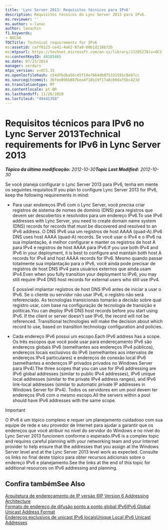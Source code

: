 ```yaml
---
title: 'Lync Server 2013: Requisitos técnicos para IPv6'
description: Requisitos técnicos do Lync Server 2013 para IPv6.
ms.reviewer: ''
ms.author: v-lanac
author: lanachin
f1.keywords:
- NOCSH
TOCTitle: Technical requirements for IPv6
ms:assetid: caff0123-ce41-4a62-87a0-00b1d118b72b
ms:mtpsurl: https://technet.microsoft.com/en-us/library/JJ205278(v=OCS.15)
ms:contentKeyID: 48185465
ms.date: 07/23/2014
manager: serdars
mtps_version: v=OCS.15
ms.openlocfilehash: c54dfbdba56c45f19e7664db075331591c8e87cc
ms.sourcegitcommit: 36fee89bb887bea4f18b19f17a8c69daf5bc423d
ms.translationtype: MT
ms.contentlocale: pt-BR
ms.lasthandoff: 11/26/2020
ms.locfileid: "49441358"
---
```

# <a name="technical-requirements-for-ipv6-in-lync-server-2013"></a><span data-ttu-id="8be8c-103">Requisitos técnicos para IPv6 no Lync Server 2013</span><span class="sxs-lookup"><span data-stu-id="8be8c-103">Technical requirements for IPv6 in Lync Server 2013</span></span>

<div data-xmlns="http://www.w3.org/1999/xhtml">

<div class="topic" data-xmlns="http://www.w3.org/1999/xhtml" data-msxsl="urn:schemas-microsoft-com:xslt" data-cs="https://msdn.microsoft.com/">

<div data-asp="https://msdn2.microsoft.com/asp">



</div>

<div id="mainSection">

<div id="mainBody"><span data-ttu-id="8be8c-104">

<span> </span></span><span class="sxs-lookup"><span data-stu-id="8be8c-104">

<span> </span></span></span>

<span data-ttu-id="8be8c-105">_**Tópico da última modificação:** 2012-10-30_</span><span class="sxs-lookup"><span data-stu-id="8be8c-105">_**Topic Last Modified:** 2012-10-30_</span></span>

<span data-ttu-id="8be8c-106">Se você planeja configurar o Lync Server 2013 para IPv6, tenha em mente os seguintes requisitos:</span><span class="sxs-lookup"><span data-stu-id="8be8c-106">If you plan to configure Lync Server 2013 for IPv6, keep the following requirements in mind:</span></span>

  - <span data-ttu-id="8be8c-107">Para usar endereços IPv6 com o Lync Server, você precisa criar registros de sistema de nomes de domínio (DNS) para registros que devem ser descobertos e resolvidos para um endereço IPv6.</span><span class="sxs-lookup"><span data-stu-id="8be8c-107">To use IPv6 addresses with Lync Server, you need to create domain name system (DNS) records for records that must be discovered and resolved to an IPv6 address.</span></span> <span data-ttu-id="8be8c-108">O DNS IPv6 usa um registros de host AAAA (quad-A).</span><span class="sxs-lookup"><span data-stu-id="8be8c-108">IPv6 DNS uses host AAAA (quad-A) records.</span></span> <span data-ttu-id="8be8c-109">Se você usar o IPv4 e o IPv6 na sua implantação, é melhor configurar e manter os registros de host A para IPv4 e registros de host AAAA para IPv6.</span><span class="sxs-lookup"><span data-stu-id="8be8c-109">If you use both IPv4 and IPv6 in your deployment, it is best to configure and maintain both host A records for IPv4 and host AAAA records for IPv6.</span></span> <span data-ttu-id="8be8c-110">Mesmo quando passar totalmente sua implantação para o IPv6, você ainda pode precisar de registros de host DNS IPv4 para usuários externos que ainda usam IPv4.</span><span class="sxs-lookup"><span data-stu-id="8be8c-110">Even when you fully transition your deployment to IPv6, you may still require IPv4 DNS host records for external users who still use IPv4.</span></span>
    
    <span data-ttu-id="8be8c-p102">É possível implantar registros de host DNS IPv6 antes de iniciar a usar o IPv6. Se o cliente ou servidor não usar IPv6, o registro não será referenciado. As tecnologias transicionais tomarão a decisão sobre qual registro usar, com base na configuração de tecnologia de transição e políticas.</span><span class="sxs-lookup"><span data-stu-id="8be8c-p102">You can deploy IPv6 DNS host records before you start using IPv6. If the client or server doesn't use IPv6, the record will not be referenced. Transitional technologies will make the decision about which record to use, based on transition technology configuration and policies.</span></span>

  - <span data-ttu-id="8be8c-114">Cada endereço IPv6 possui um escopo.</span><span class="sxs-lookup"><span data-stu-id="8be8c-114">Each IPv6 address has a scope.</span></span> <span data-ttu-id="8be8c-115">Os três escopos que você pode usar para endereçamento IPv6 são endereços globais IPv6 (semelhantes aos endereços IPv4 públicos), endereços locais exclusivos do IPv6 (semelhantes aos intervalos de endereços IPv4 particulares) e endereços de conexão local IPv6 (semelhantes a endereços IP privados privados no Windows Server para IPv4).</span><span class="sxs-lookup"><span data-stu-id="8be8c-115">The three scopes that you can use for IPv6 addressing are IPv6 global addresses (similar to public IPv4 addresses), IPv6 unique local addresses (similar to the private IPv4 address ranges), and IPv6 link-local addresses (similar to automatic private IP addresses in Windows Server for IPv4).</span></span> <span data-ttu-id="8be8c-116">Todos os servidores em um pool devem ter endereços IPv6 com o mesmo escopo.</span><span class="sxs-lookup"><span data-stu-id="8be8c-116">All the servers within a pool should have IPv6 addresses with the same scope.</span></span>

<div>


> [!IMPORTANT]  
> <span data-ttu-id="8be8c-117">O IPv6 é um tópico complexo e requer um planejamento cuidadoso com sua equipe de rede e seu provedor de Internet para ajudar a garantir que os endereços que você atribuir no nível do servidor do Windows e no nível do Lync Server 2013 funcionem conforme o esperado.</span><span class="sxs-lookup"><span data-stu-id="8be8c-117">IPv6 is a complex topic and requires careful planning with your networking team and your Internet provider to help ensure that the addresses that you assign at the Windows Server level and at the Lync Server 2013 level work as expected.</span></span> <span data-ttu-id="8be8c-118">Consulte os links no final deste tópico para obter recursos adicionais sobre o endereço IPv6 e planejamento.</span><span class="sxs-lookup"><span data-stu-id="8be8c-118">See the links at the end of this topic for additional resources on IPv6 addressing and planning.</span></span>



</div>

<div>

## <a name="see-also"></a><span data-ttu-id="8be8c-119">Confira também</span><span class="sxs-lookup"><span data-stu-id="8be8c-119">See Also</span></span>


[<span data-ttu-id="8be8c-120">Arquitetura de endereçamento de IP versão 6</span><span class="sxs-lookup"><span data-stu-id="8be8c-120">IP Version 6 Addressing Architecture</span></span>](https://tools.ietf.org/html/rfc4291)  
[<span data-ttu-id="8be8c-121">Formato de endereço de difusão ponto a ponto global IPv6</span><span class="sxs-lookup"><span data-stu-id="8be8c-121">IPv6 Global Unicast Address Format</span></span>](https://tools.ietf.org/html/rfc3587)  
[<span data-ttu-id="8be8c-122">Endereços exclusivos de unicast IPv6 locais</span><span class="sxs-lookup"><span data-stu-id="8be8c-122">Unique Local IPv6 Unicast Addresses</span></span>](https://tools.ietf.org/html/rfc4193)  
  

<span data-ttu-id="8be8c-123"></div>

</div>

<span> </span>

</div>

</div>

</span><span class="sxs-lookup"><span data-stu-id="8be8c-123"></div>

</div>

<span> </span>

</div>

</div>

</span></span></div>

